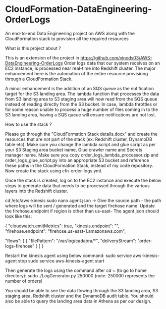 # CloudFormation-DataEngineering-OrderLogs
An end-to-end Data Engineering project on AWS along with the CloudFormation stack to provision all the required resources


What is this project about ?

This is an extension of the project in https://github.com/vinods03/AWS-DataEngineering-OrderLogs
Order logs data that our system receives on an EC2 instance, is processed near real-time into Redshift cluster.
The major enhancement here is the automation of the entire resource provisiong through a CloudFormation Stack.

A minor enhancement is the addition of an SQS queue as the notification target for the S3 landing area.
The lambda function that processes the data from S3 landing area to S3 staging area will now read from the SQS queue instead of reading directly from the S3 bucket.
In case, lambda throttles or for some reason unable to process a huge number of files coming in to the S3 landing area, having a SQS queue will ensure notifications are not lost.

How to use the stack ?

Please go through the "CloudFormation Stack details.docx" and create the resources that are not part of the stack (ex: Redshift cluster, DynamoDB table etc).
Make sure you change the lambda script and glue script as per your S3 Staging area bucket name, Glue crawler name and Secrets manager name.
Make sure you copy order_logs_lambda_processor.zip and order_logs_glue_script.py into an appropriate S3 bucket and reference these paths in the CloudFormation Stack, instead of my code repository. 
Now create the stack using cfn-order-logs.yml.


Once the stack is created, log on to the EC2 instance and execute the below steps to generate data that needs to be processed through the various layers into the Redshift cluster.

cd /etc/aws-kinesis
sudo nano agent.json -> Give the source path - the path where logs will be sent / generated and the target firehose name. 
Update the firehose.endpoint if region is other than us-east-
The agent.json should look like this:

{
  "cloudwatch.emitMetrics": true,
  "kinesis.endpoint": "",
  "firehose.endpoint": "firehose.us-east-1.amazonaws.com",

  "flows": [
    {
      "filePattern": "/var/log/cadabra/*",
      "deliveryStream": "order-logs-firehose"
    }
  ]
}

Restart the kinesis agent using below command:
sudo service aws-kinesis-agent stop
sudo service aws-kinesis-agent start

Then generate the logs using the command after cd ~ (to go to home directory): 
sudo ./LogGenerator.py 250000 (note: 250000 represents the number of orders)

You should be able to see the data flowing through the S3 landing area, S3 staging area, Redshift cluster and the DynamoDB audit table.
You should also be able to query the landing area data in Athena as per our design.
